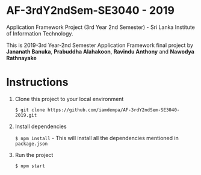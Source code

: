 # AF-3rdY2ndSem-SE3040  -  2019  
Application Framework Project (3rd Year 2nd Semester) - Sri Lanka Institute of Information Technology.

This is 2019-3rd Year-2nd Semester Application Framework final project by **Jananath Banuka**, **Prabuddha Alahakoon**, **Ravindu Anthony** and **Nawodya Rathnayake**

# Instructions 

1. Clone this project to your local environment

    `$ git clone https://github.com/iamdempa/AF-3rdY2ndSem-SE3040-2019.git`

2. Install dependencies

    `$ npm install` - This will install all the dependencies mentioned in `package.json`

3. Run the project

    `$ npm start`

